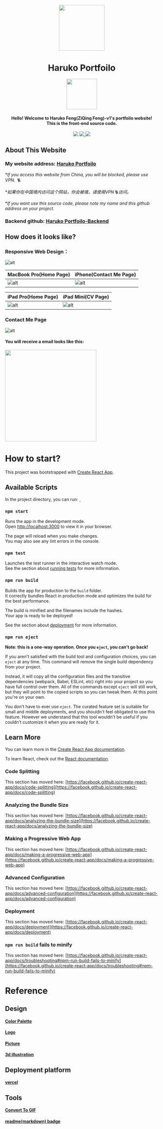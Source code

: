 <div align="center">
    <img src="./src/assets/biglogo.png" style="width:150px">
    <h1>Haruko Portfoilo</h1>
</div>

<div align="center">
    <img src="./src/assets/avatar.png" style="width:100px">
    <h4 >Hello! Welcome to Haruko Feng(ZiQing Feng)-v1's portfoilo website!<br/> This is the front-end source code.</h4>
</div>

<p align="center">
    <a herf="https://github.com/Fengziqing" alt="ziqing-github">
        <img src="https://img.shields.io/badge/Github-ZiQing-yellow?style=for-the-badge&logo=Github" />
    </a>
    <a href="http://www.linkedin.com/in/ziqing-feng" alt="ziqing-linkedin">
        <img src="https://img.shields.io/badge/Linkedin-ZiQing-blue?style=for-the-badge&logo=Linkedin" />
    </a>
    <a href="https://ziqingfeng-v1.vercel.app/" alt="haruko portfoilo web address">
        <img src="https://img.shields.io/badge/Portfoilo-Haruko-purple?style=for-the-badge" />
    </a>
</p>


## About This Website
### My website address: [Haruko Portfoilo](https://ziqingfeng-v1.vercel.app/ "haruko portfoilo")

**If you access this website from China, you will be blocked, please use VPN. 🪜*

**如果你在中国境内访问这个网站，你会被墙，请使用VPN🪜访问。*

**If you want use this source code, please note my name and this github address on your project.*
### Backend github: [Haruko Portfoilo-Backend](https://github.com/Fengziqing/vercel-express.git/ "haruko portfoilo-backend")

####

## How does it looks like?
### Responsive Web Design：

![alt](./readme-assets/response-haruko.gif)

MacBook Pro(Home Page)  | iPhone(Contact Me Page)
------------- | -------------
![alt](./readme-assets/macbookpro-harukoweb.png)  | ![alt](./readme-assets/iphone-harukoweb.png)

iPad Pro(Home Page)  | iPad Mini(CV Page)
------------- | -------------
![alt](./readme-assets/ipadpro-harukoweb.png)  | ![alt](./readme-assets/ipadmini-harukoweb.png)

### Contact Me Page
![alt](./readme-assets/backend.gif)

#### You will receive a email looks like this:
<img src="./readme-assets/confirmation-email.jpg" width="300px"/>

# How to start?

This project was bootstrapped with [Create React App](https://github.com/facebook/create-react-app).

## Available Scripts

In the project directory, you can run:
¸
### `npm start`

Runs the app in the development mode.\
Open [http://localhost:3000](http://localhost:3000) to view it in your browser.

The page will reload when you make changes.\
You may also see any lint errors in the console.

### `npm test`

Launches the test runner in the interactive watch mode.\
See the section about [running tests](https://facebook.github.io/create-react-app/docs/running-tests) for more information.

### `npm run build`

Builds the app for production to the `build` folder.\
It correctly bundles React in production mode and optimizes the build for the best performance.

The build is minified and the filenames include the hashes.\
Your app is ready to be deployed!

See the section about [deployment](https://facebook.github.io/create-react-app/docs/deployment) for more information.

### `npm run eject`

**Note: this is a one-way operation. Once you `eject`, you can't go back!**

If you aren't satisfied with the build tool and configuration choices, you can `eject` at any time. This command will remove the single build dependency from your project.

Instead, it will copy all the configuration files and the transitive dependencies (webpack, Babel, ESLint, etc) right into your project so you have full control over them. All of the commands except `eject` will still work, but they will point to the copied scripts so you can tweak them. At this point you're on your own.

You don't have to ever use `eject`. The curated feature set is suitable for small and middle deployments, and you shouldn't feel obligated to use this feature. However we understand that this tool wouldn't be useful if you couldn't customize it when you are ready for it.

## Learn More

You can learn more in the [Create React App documentation](https://facebook.github.io/create-react-app/docs/getting-started).

To learn React, check out the [React documentation](https://reactjs.org/).

### Code Splitting

This section has moved here: [https://facebook.github.io/create-react-app/docs/code-splitting](https://facebook.github.io/create-react-app/docs/code-splitting)

### Analyzing the Bundle Size

This section has moved here: [https://facebook.github.io/create-react-app/docs/analyzing-the-bundle-size](https://facebook.github.io/create-react-app/docs/analyzing-the-bundle-size)

### Making a Progressive Web App

This section has moved here: [https://facebook.github.io/create-react-app/docs/making-a-progressive-web-app](https://facebook.github.io/create-react-app/docs/making-a-progressive-web-app)

### Advanced Configuration

This section has moved here: [https://facebook.github.io/create-react-app/docs/advanced-configuration](https://facebook.github.io/create-react-app/docs/advanced-configuration)

### Deployment

This section has moved here: [https://facebook.github.io/create-react-app/docs/deployment](https://facebook.github.io/create-react-app/docs/deployment)

### `npm run build` fails to minify

This section has moved here: [https://facebook.github.io/create-react-app/docs/troubleshooting#npm-run-build-fails-to-minify](https://facebook.github.io/create-react-app/docs/troubleshooting#npm-run-build-fails-to-minify)

# Reference
## Design
#### [Color Palette](https://palettemaker.com/app)
#### [Logo](https://iconscout.com)
#### [Picture](https://www.manypixels.co/gallery)
#### [3d illustration](https://icons8.com/illustrations)
## Deployment platform
#### [vercel](https://vercel.com)
## Tools
#### [Convert To GIF](https://cloudconvert.com/)
#### [readme(markdown) badge](https://shields.io/badges)
